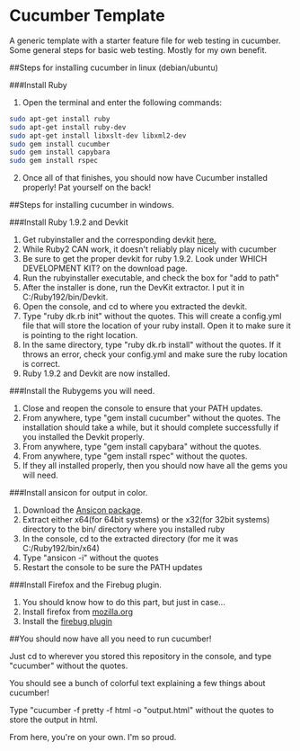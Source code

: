 Cucumber Template
=================

A generic template with a starter feature file for web testing in cucumber. Some general steps for basic web testing. Mostly for my own benefit.

##Steps for installing cucumber in linux (debian/ubuntu)

###Install Ruby
1. Open the terminal and enter the following commands:

```bash
sudo apt-get install ruby
sudo apt-get install ruby-dev
sudo apt-get install libxslt-dev libxml2-dev
sudo gem install cucumber
sudo gem install capybara
sudo gem install rspec
```

2. Once all of that finishes, you should now have Cucumber installed properly! Pat yourself on the back!



##Steps for installing cucumber in windows.

###Install Ruby 1.9.2 and Devkit

1. Get rubyinstaller and the corresponding devkit [here.](http://rubyinstaller.org/downloads/)
2. While Ruby2 CAN work, it doesn't reliably play nicely with cucumber
3. Be sure to get the proper devkit for ruby 1.9.2. Look under WHICH DEVELOPMENT KIT? on the download page.
4. Run the rubyinstaller executable, and check the box for "add to path"
5. After the installer is done, run the DevKit extractor. I put it in C:/Ruby192/bin/Devkit.
6. Open the console, and cd to where you extracted the devkit.
7. Type "ruby dk.rb init" without the quotes. This will create a config.yml file that will store the location of your ruby install. Open it to make sure it is pointing to the right location.
8. In the same directory, type "ruby dk.rb install" without the quotes. If it throws an error, check your config.yml and make sure the ruby location is correct.
9. Ruby 1.9.2 and Devkit are now installed.

###Install the Rubygems you will need.

1. Close and reopen the console to ensure that your PATH updates.
2. From anywhere, type "gem install cucumber" without the quotes. The installation should take a while, but it should complete successfully if you installed the Devkit properly.
3. From anywhere, type "gem install capybara" without the quotes.
4. From anywhere, type "gem install rspec" without the quotes.
5. If they all installed properly, then you should now have all the gems you will need.
 
###Install ansicon for output in color.
1. Download the [Ansicon package](http://adoxa.3eeweb.com/ansicon/).
2. Extract either x64(for 64bit systems) or the x32(for 32bit systems) directory to the bin/ directory where you installed ruby
3. In the console, cd to the extracted directory (for me it was C:/Ruby192/bin/x64)
4. Type "ansicon -i" without the quotes
5. Restart the console to be sure the PATH updates

###Install Firefox and the Firebug plugin.

1. You should know how to do this part, but just in case...
2. Install firefox from [mozilla.org](http://www.mozilla.org/en-US/)
3. Install the [firebug plugin](https://getfirebug.com/)

##You should now have all you need to run cucumber!

Just cd to wherever you stored this repository in the console, and type "cucumber" without the quotes.

You should see a bunch of colorful text explaining a few things about cucumber!

Type "cucumber -f pretty -f html -o "output.html" without the quotes to store the output in html.

From here, you're on your own. I'm so proud.
